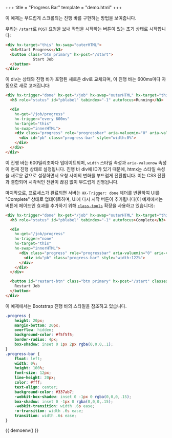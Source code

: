 +++
title = "Progress Bar"
template = "demo.html"
+++

이 예제는 부드럽게 스크롤되는 진행 바를 구현하는 방법을 보여줍니다.

우리는 `/start`로 `POST` 요청을 보내 작업을 시작하는 버튼이 있는 초기 상태로 시작합니다:

```html
<div hx-target="this" hx-swap="outerHTML">
  <h3>Start Progress</h3>
  <button class="btn primary" hx-post="/start">
            Start Job
  </button>
</div>
```

이 div는 상태와 진행 바가 포함된 새로운 div로 교체되며, 이 진행 바는 600ms마다 자동으로 새로 고쳐집니다:

```html
<div hx-trigger="done" hx-get="/job" hx-swap="outerHTML" hx-target="this">
  <h3 role="status" id="pblabel" tabindex="-1" autofocus>Running</h3>

  <div
    hx-get="/job/progress"
    hx-trigger="every 600ms"
    hx-target="this"
    hx-swap="innerHTML">
    <div class="progress" role="progressbar" aria-valuemin="0" aria-valuemax="100" aria-valuenow="0" aria-labelledby="pblabel">
      <div id="pb" class="progress-bar" style="width:0%">
    </div>
  </div>
</div>
```

이 진행 바는 600밀리초마다 업데이트되며, `width` 스타일 속성과 `aria-valuenow` 속성이 현재 진행 상태로 설정됩니다. 
진행 바 div에 ID가 있기 때문에, htmx는 스타일 속성을 새로운 값으로 설정하면서 요청 사이의 변화를 부드럽게 전환합니다. 
이는 CSS 전환과 결합되어 시각적인 전환이 끊김 없이 부드럽게 진행됩니다.

마지막으로, 프로세스가 완료되면 서버는 `HX-Trigger: done` 헤더를 반환하여 UI를 "Complete" 상태로 업데이트하며, 
UI에 다시 시작 버튼이 추가됩니다(이 예제에서는 버튼에 페이드인 효과를 추가하기 위해 [`class-tools`](https://github.com/bigskysoftware/htmx-extensions/blob/main/src/class-tools/README.md) 확장을 사용하고 있습니다):

```html
<div hx-trigger="done" hx-get="/job" hx-swap="outerHTML" hx-target="this">
  <h3 role="status" id="pblabel" tabindex="-1" autofocus>Complete</h3>

  <div
    hx-get="/job/progress"
    hx-trigger="none"
    hx-target="this"
    hx-swap="innerHTML">
      <div class="progress" role="progressbar" aria-valuemin="0" aria-valuemax="100" aria-valuenow="122" aria-labelledby="pblabel">
        <div id="pb" class="progress-bar" style="width:122%">
      </div>
    </div>
  </div>

  <button id="restart-btn" class="btn primary" hx-post="/start" classes="add show:600ms">
    Restart Job
  </button>
</div>
```

이 예제에서는 Bootstrap 진행 바의 스타일을 참조하고 있습니다.

```css
.progress {
    height: 20px;
    margin-bottom: 20px;
    overflow: hidden;
    background-color: #f5f5f5;
    border-radius: 4px;
    box-shadow: inset 0 1px 2px rgba(0,0,0,.1);
}
.progress-bar {
    float: left;
    width: 0%;
    height: 100%;
    font-size: 12px;
    line-height: 20px;
    color: #fff;
    text-align: center;
    background-color: #337ab7;
    -webkit-box-shadow: inset 0 -1px 0 rgba(0,0,0,.15);
    box-shadow: inset 0 -1px 0 rgba(0,0,0,.15);
    -webkit-transition: width .6s ease;
    -o-transition: width .6s ease;
    transition: width .6s ease;
}
```

{{ demoenv() }}

<style>
.progress {
    height: 20px;
    margin-bottom: 20px;
    overflow: hidden;
    background-color: #f5f5f5;
    border-radius: 4px;
    box-shadow: inset 0 1px 2px rgba(0,0,0,.1);
}
.progress-bar {
    float: left;
    width: 0%;
    height: 100%;
    font-size: 12px;
    line-height: 20px;
    color: #fff;
    text-align: center;
    background-color: #337ab7;
    -webkit-box-shadow: inset 0 -1px 0 rgba(0,0,0,.15);
    box-shadow: inset 0 -1px 0 rgba(0,0,0,.15);
    -webkit-transition: width .6s ease;
    -o-transition: width .6s ease;
    transition: width .6s ease;
}
#restart-btn {
  opacity:0;
}
#restart-btn.show {
  opacity:1;
  transition: opacity 100ms ease-in;
}
</style>
<script>

    //=========================================================================
    // Fake Server Side Code
    //=========================================================================

    // routes
    init("/demo", function(request, params){
      return startButton("Start Progress");
    });

    onPost("/start", function(request, params){
        var job = jobManager.start();
        return jobStatusTemplate(job);
    });

    onGet("/job", function(request, params){
        var job = jobManager.currentProcess();
        return jobStatusTemplate(job);
    });

    onGet("/job/progress", function(request, params, responseHeaders){
        var job = jobManager.currentProcess();

        if (job.complete) {
          responseHeaders["HX-Trigger"] = "done";
        }
        return jobProgressTemplate(job);
    });

    // templates
    function startButton(message) {
      return `<div hx-target="this" hx-swap="outerHTML">
  <h3>${message}</h3>
  <button class="btn primary" hx-post="/start">
            Start Job
  </button>
</div>`;
    }

    function jobProgressTemplate(job) {
      return `<div class="progress" role="progressbar" aria-valuemin="0" aria-valuemax="100" aria-valuenow="${job.percentComplete}" aria-labelledby="pblabel">
      <div id="pb" class="progress-bar" style="width:${job.percentComplete}%">
    </div>
  </div>`
    }

    function jobStatusTemplate(job) {
        return `<div hx-trigger="done" hx-get="/job" hx-swap="outerHTML" hx-target="this">
  <h3 role="status" id="pblabel" tabindex="-1" autofocus>${job.complete ? "Complete" : "Running"}</h3>

  <div
    hx-get="/job/progress"
    hx-trigger="${job.complete ? 'none' : 'every 600ms'}"
    hx-target="this"
    hx-swap="innerHTML">
    ${jobProgressTemplate(job)}
  </div>
  ${restartButton(job)}`;
    }

    function restartButton(job) {
      if(job.complete){
        return `
<button id="restart-btn" class="btn primary" hx-post="/start" classes="add show:600ms">
  Restart Job
</button>`
      } else {
        return "";
      }
    }

    var jobManager = (function(){
      var currentProcess = null;
      return {
        start : function() {
          currentProcess = {
            complete : false,
            percentComplete : 0
          }
          return currentProcess;
        },
        currentProcess : function() {
          currentProcess.percentComplete += Math.min(100, Math.floor(33 * Math.random()));  // simulate progress
          currentProcess.complete = currentProcess.percentComplete >= 100;
          return currentProcess;
        }
      }
    })();
</script>
